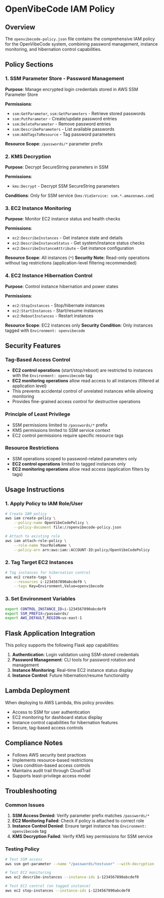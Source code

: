 # OpenVibeCode IAM Policy

## Overview

The `openvibecode-policy.json` file contains the comprehensive IAM policy for the OpenVibeCode system, combining password management, instance monitoring, and hibernation control capabilities.

## Policy Sections

### 1. SSM Parameter Store - Password Management
**Purpose**: Manage encrypted login credentials stored in AWS SSM Parameter Store

**Permissions**:
- `ssm:GetParameter`, `ssm:GetParameters` - Retrieve stored passwords
- `ssm:PutParameter` - Create/update password entries  
- `ssm:DeleteParameter` - Remove password entries
- `ssm:DescribeParameters` - List available passwords
- `ssm:AddTagsToResource` - Tag password parameters

**Resource Scope**: `/passwords/*` parameter prefix

### 2. KMS Decryption
**Purpose**: Decrypt SecureString parameters in SSM

**Permissions**:
- `kms:Decrypt` - Decrypt SSM SecureString parameters

**Conditions**: Only for SSM service (`kms:ViaService: ssm.*.amazonaws.com`)

### 3. EC2 Instance Monitoring  
**Purpose**: Monitor EC2 instance status and health checks

**Permissions**:
- `ec2:DescribeInstances` - Get instance state and details
- `ec2:DescribeInstanceStatus` - Get system/instance status checks
- `ec2:DescribeInstanceAttribute` - Get instance configuration

**Resource Scope**: All instances (`*`)
**Security Note**: Read-only operations without tag restrictions (application-level filtering recommended)

### 4. EC2 Instance Hibernation Control
**Purpose**: Control instance hibernation and power states

**Permissions**:
- `ec2:StopInstances` - Stop/hibernate instances
- `ec2:StartInstances` - Start/resume instances  
- `ec2:RebootInstances` - Restart instances

**Resource Scope**: EC2 instances only
**Security Condition**: Only instances tagged with `Environment: openvibecode`


## Security Features

### Tag-Based Access Control
- **EC2 control operations** (start/stop/reboot) are restricted to instances with the `Environment: openvibecode` tag
- **EC2 monitoring operations** allow read access to all instances (filtered at application level)
- This prevents accidental control of unrelated instances while allowing monitoring
- Provides fine-grained access control for destructive operations

### Principle of Least Privilege
- SSM permissions limited to `/passwords/*` prefix
- KMS permissions limited to SSM service context
- EC2 control permissions require specific resource tags

### Resource Restrictions
- SSM operations scoped to password-related parameters only
- **EC2 control operations** limited to tagged instances only
- **EC2 monitoring operations** allow read access (application filters by tags)

## Usage Instructions

### 1. Apply Policy to IAM Role/User
```bash
# Create IAM policy
aws iam create-policy \
    --policy-name OpenVibeCodePolicy \
    --policy-document file://openvibecode-policy.json

# Attach to existing role
aws iam attach-role-policy \
    --role-name YourRoleName \
    --policy-arn arn:aws:iam::ACCOUNT-ID:policy/OpenVibeCodePolicy
```

### 2. Tag Target EC2 Instances
```bash
# Tag instances for hibernation control
aws ec2 create-tags \
    --resources i-1234567890abcdef0 \
    --tags Key=Environment,Value=openvibecode
```

### 3. Set Environment Variables
```bash
export CONTROL_INSTANCE_ID=i-1234567890abcdef0
export SSM_PREFIX=/passwords/
export AWS_DEFAULT_REGION=us-east-1
```

## Flask Application Integration

This policy supports the following Flask app capabilities:

1. **Authentication**: Login validation using SSM-stored credentials
2. **Password Management**: CLI tools for password rotation and management  
3. **Instance Monitoring**: Real-time EC2 instance status display
4. **Instance Control**: Future hibernation/resume functionality

## Lambda Deployment

When deploying to AWS Lambda, this policy provides:
- Access to SSM for user authentication
- EC2 monitoring for dashboard status display
- Instance control capabilities for hibernation features
- Secure, tag-based access controls

## Compliance Notes

- Follows AWS security best practices
- Implements resource-based restrictions
- Uses condition-based access controls
- Maintains audit trail through CloudTrail
- Supports least-privilege access model

## Troubleshooting

### Common Issues

1. **SSM Access Denied**: Verify parameter prefix matches `/passwords/*`
2. **EC2 Monitoring Failed**: Check if policy is attached to correct role
3. **Instance Control Denied**: Ensure target instance has `Environment: openvibecode` tag
4. **KMS Decryption Failed**: Verify KMS key permissions for SSM service

### Testing Policy

```bash
# Test SSM access
aws ssm get-parameter --name "/passwords/testuser" --with-decryption

# Test EC2 monitoring  
aws ec2 describe-instances --instance-ids i-1234567890abcdef0

# Test EC2 control (on tagged instance)
aws ec2 stop-instances --instance-ids i-1234567890abcdef0
```